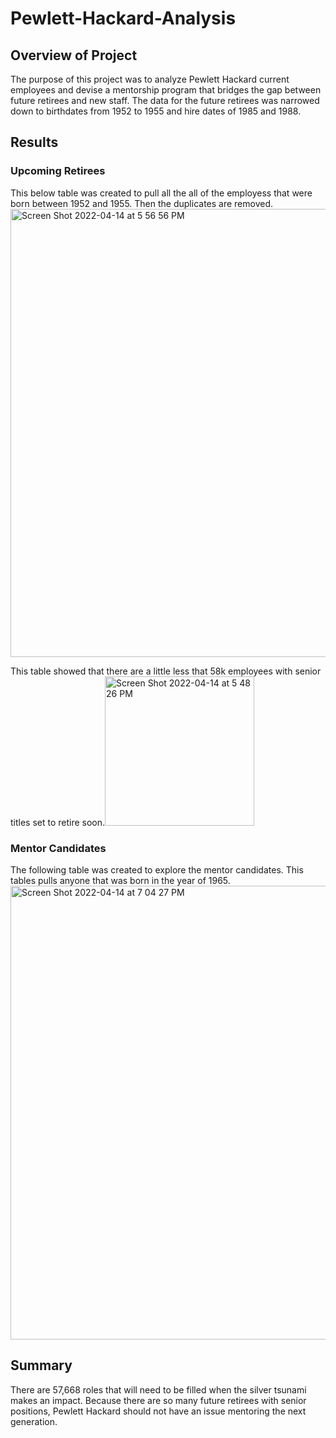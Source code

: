 # Pewlett-Hackard-Analysis

## Overview of Project
The purpose of this project was to analyze Pewlett Hackard current employees and devise a mentorship program that bridges the gap between future retirees and new staff. The data for the future retirees was narrowed down to birthdates from 1952 to 1955 and hire dates of 1985 and 1988.

## Results

### Upcoming Retirees
This below table was created to pull all the all of the employess that were born between 1952 and 1955. Then the duplicates are removed.
<img width="717" alt="Screen Shot 2022-04-14 at 5 56 56 PM" src="https://user-images.githubusercontent.com/93438483/163483250-ff02bc2d-814c-4e3a-8787-7c18e764564a.png">

This table showed that there are a little less that 58k employees with senior titles set to retire soon.<img width="239" alt="Screen Shot 2022-04-14 at 5 48 26 PM" src="https://user-images.githubusercontent.com/93438483/163482291-d8319031-561e-4fbb-8436-44e12d0fa779.png">

### Mentor Candidates
The following table was created to explore the mentor candidates. This tables pulls anyone that was born in the year of 1965.
<img width="726" alt="Screen Shot 2022-04-14 at 7 04 27 PM" src="https://user-images.githubusercontent.com/93438483/163491279-a54d7c43-889c-4ae8-abff-36281b7f388a.png">

## Summary
There are 57,668 roles that will need to be filled when the silver tsunami makes an impact. Because there are so many future retirees with senior positions, Pewlett Hackard should not have an issue mentoring the next generation.
